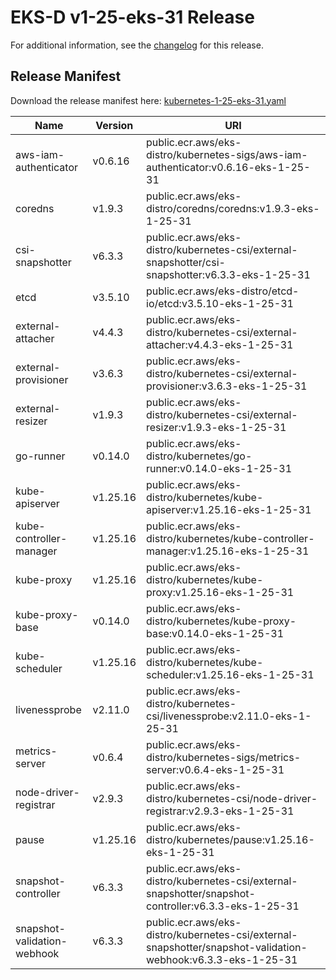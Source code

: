 # EKS-D v1-25-eks-31 Release

For additional information, see the [changelog](CHANGELOG-v1-25-eks-31.md) for this release.

## Release Manifest

Download the release manifest here: [kubernetes-1-25-eks-31.yaml](https://distro.eks.amazonaws.com/kubernetes-1-25/kubernetes-1-25-eks-31.yaml)

| Name | Version | URI |
|------|---------|-----|
| aws-iam-authenticator | v0.6.16 | public.ecr.aws/eks-distro/kubernetes-sigs/aws-iam-authenticator:v0.6.16-eks-1-25-31 |
| coredns | v1.9.3 | public.ecr.aws/eks-distro/coredns/coredns:v1.9.3-eks-1-25-31 |
| csi-snapshotter | v6.3.3 | public.ecr.aws/eks-distro/kubernetes-csi/external-snapshotter/csi-snapshotter:v6.3.3-eks-1-25-31 |
| etcd | v3.5.10 | public.ecr.aws/eks-distro/etcd-io/etcd:v3.5.10-eks-1-25-31 |
| external-attacher | v4.4.3 | public.ecr.aws/eks-distro/kubernetes-csi/external-attacher:v4.4.3-eks-1-25-31 |
| external-provisioner | v3.6.3 | public.ecr.aws/eks-distro/kubernetes-csi/external-provisioner:v3.6.3-eks-1-25-31 |
| external-resizer | v1.9.3 | public.ecr.aws/eks-distro/kubernetes-csi/external-resizer:v1.9.3-eks-1-25-31 |
| go-runner | v0.14.0 | public.ecr.aws/eks-distro/kubernetes/go-runner:v0.14.0-eks-1-25-31 |
| kube-apiserver | v1.25.16 | public.ecr.aws/eks-distro/kubernetes/kube-apiserver:v1.25.16-eks-1-25-31 |
| kube-controller-manager | v1.25.16 | public.ecr.aws/eks-distro/kubernetes/kube-controller-manager:v1.25.16-eks-1-25-31 |
| kube-proxy | v1.25.16 | public.ecr.aws/eks-distro/kubernetes/kube-proxy:v1.25.16-eks-1-25-31 |
| kube-proxy-base | v0.14.0 | public.ecr.aws/eks-distro/kubernetes/kube-proxy-base:v0.14.0-eks-1-25-31 |
| kube-scheduler | v1.25.16 | public.ecr.aws/eks-distro/kubernetes/kube-scheduler:v1.25.16-eks-1-25-31 |
| livenessprobe | v2.11.0 | public.ecr.aws/eks-distro/kubernetes-csi/livenessprobe:v2.11.0-eks-1-25-31 |
| metrics-server | v0.6.4 | public.ecr.aws/eks-distro/kubernetes-sigs/metrics-server:v0.6.4-eks-1-25-31 |
| node-driver-registrar | v2.9.3 | public.ecr.aws/eks-distro/kubernetes-csi/node-driver-registrar:v2.9.3-eks-1-25-31 |
| pause | v1.25.16 | public.ecr.aws/eks-distro/kubernetes/pause:v1.25.16-eks-1-25-31 |
| snapshot-controller | v6.3.3 | public.ecr.aws/eks-distro/kubernetes-csi/external-snapshotter/snapshot-controller:v6.3.3-eks-1-25-31 |
| snapshot-validation-webhook | v6.3.3 | public.ecr.aws/eks-distro/kubernetes-csi/external-snapshotter/snapshot-validation-webhook:v6.3.3-eks-1-25-31 |
